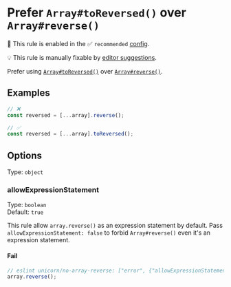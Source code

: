 # Prefer `Array#toReversed()` over `Array#reverse()`

💼 This rule is enabled in the ✅ `recommended` [config](https://github.com/es-tooling/eslint-plugin-unicorn-x#recommended-config).

💡 This rule is manually fixable by [editor suggestions](https://eslint.org/docs/latest/use/core-concepts#rule-suggestions).

<!-- end auto-generated rule header -->
<!-- Do not manually modify this header. Run: `npm run fix:eslint-docs` -->

Prefer using [`Array#toReversed()`](https://developer.mozilla.org/en-US/docs/Web/JavaScript/Reference/Global_Objects/Array/reverse) over [`Array#reverse()`](https://developer.mozilla.org/en-US/docs/Web/JavaScript/Reference/Global_Objects/Array/reverse).

## Examples

```js
// ❌
const reversed = [...array].reverse();

// ✅
const reversed = [...array].toReversed();
```

## Options

Type: `object`

### allowExpressionStatement

Type: `boolean`\
Default: `true`

This rule allow `array.reverse()` as an expression statement by default.
Pass `allowExpressionStatement: false` to forbid `Array#reverse()` even it's an expression statement.

#### Fail

```js
// eslint unicorn/no-array-reverse: ["error", {"allowExpressionStatement": true}]
array.reverse();
```
